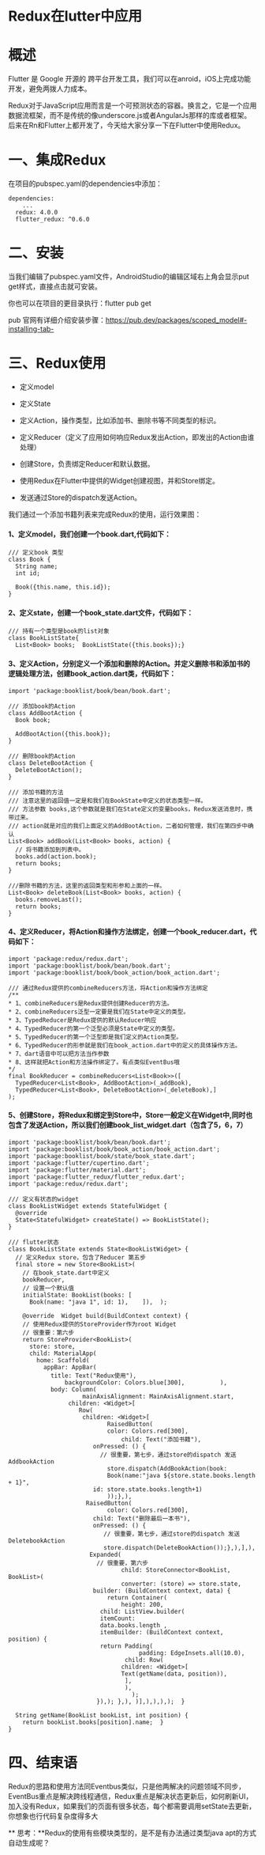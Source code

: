 # Redux在lutter中应用




# 概述

Flutter 是 Google 开源的 跨平台开发工具，我们可以在anroid，iOS上完成功能开发，避免两拨人力成本。

Redux对于JavaScript应用而言是一个可预测状态的容器。换言之，它是一个应用数据流框架，而不是传统的像underscore.js或者AngularJs那样的库或者框架。后来在Rn和Flutter上都开发了，今天给大家分享一下在Flutter中使用Redux。

# 一、集成Redux

在项目的pubspec.yaml的dependencies中添加：
```
dependencies:
 	...
  redux: 4.0.0
  flutter_redux: ^0.6.0
```

# 二、安装

当我们编辑了pubspec.yaml文件，AndroidStudio的编辑区域右上角会显示put get样式，直接点击就可安装。

你也可以在项目的更目录执行：flutter pub get

pub 官网有详细介绍安装步骤：https://pub.dev/packages/scoped_model#-installing-tab-

# 三、Redux使用

- 定义model

- 定义State

- 定义Action，操作类型，比如添加书、删除书等不同类型的标识。

- 定义Reducer（定义了应用如何响应Redux发出Action，即发出的Action由谁处理）

- 创建Store，负责绑定Reducer和默认数据。

- 使用Redux在Flutter中提供的Widget创建视图，并和Store绑定。

- 发送通过Store的dispatch发送Action。

我们通过一个添加书籍列表来完成Redux的使用，运行效果图：

#### 1、定义model，我们创建一个book.dart,代码如下：
```
/// 定义book 类型
class Book {
  String name;
  int id;

  Book({this.name, this.id});
}
```
#### 2、定义state，创建一个book_state.dart文件，代码如下：
```
/// 持有一个类型是book的list对象
class BookListState{
  List<Book> books;  BookListState({this.books});}
```
#### 3、定义Action，分别定义一个添加和删除的Action。并定义删除书和添加书的逻辑处理方法，创建book_action.dart类，代码如下：
```
import 'package:booklist/book/bean/book.dart';

/// 添加book的Action
class AddBootAction {
  Book book;

  AddBootAction({this.book});
}

/// 删除book的Action
class DeleteBootAction {
  DeleteBootAction();
}

/// 添加书籍的方法
/// 注意这里的返回值一定是和我们在BookState中定义的状态类型一样。
/// 方法参数 books,这个参数就是我们在State定义的变量books，Redux发送消息时，携带过来。
/// action就是对应的我们上面定义的AddBootAction，二者如何管理，我们在第四步中确认
List<Book> addBook(List<Book> books, action) {
  // 将书籍添加到列表中。
  books.add(action.book);
  return books;
}

///删除书籍的方法，这里的返回类型和形参和上面的一样。
List<Book> deleteBook(List<Book> books, action) {
  books.removeLast();
  return books;
}
```
#### 4、定义Reducer，将Action和操作方法绑定，创建一个book_reducer.dart，代码如下：
```
import 'package:redux/redux.dart';
import 'package:booklist/book/bean/book.dart';
import 'package:booklist/book/book_action/book_action.dart';

/// 通过Redux提供的combineReducers方法，将Action和操作方法绑定
/**
* 1、combineReducers是Redux提供创建Reducer的方法。
* 2、combineReducers泛型一定要是我们在State中定义的类型。
* 3、TypedReducer是Redux提供的默认Reducer响应
* 4、TypedReducer的第一个泛型必须是State中定义的类型。
* 5、TypedReducer的第一个泛型即是我们定义的Action类型。
* 6、TypedReducer的形参就是我们在book_action.dart中的定义的具体操作方法。
* 7、dart语音中可以把方法当作参数
* 8、这样就把Action和方法操作绑定了。有点类似EventBus哦
*/
final BookReducer = combineReducers<List<Book>>([
  TypedReducer<List<Book>, AddBootAction>(_addBook),
  TypedReducer<List<Book>, DeleteBootAction>(_deleteBook),]
);
```

#### 5、创建Store，将Redux和绑定到Store中，Store一般定义在Widget中,同时也包含了发送Action，所以我们创建book_list_widget.dart（包含了5，6，7）
```
import 'package:booklist/book/bean/book.dart';
import 'package:booklist/book/book_action/book_action.dart';
import 'package:booklist/book/state/book_state.dart';
import 'package:flutter/cupertino.dart';
import 'package:flutter/material.dart';
import 'package:flutter_redux/flutter_redux.dart';
import 'package:redux/redux.dart';

/// 定义有状态的widget
class BookListWidget extends StatefulWidget {
  @override
  State<StatefulWidget> createState() => BookListState();
}

/// flutter状态
class BookListState extends State<BookListWidget> {
  // 定义Redux store，包含了Reducer 第五步
  final store = new Store<BookList>(
    // 在book_state.dart中定义
  	bookReducer,
  	// 设置一个默认值
  	initialState: BookList(books: [
      Book(name: "java 1", id: 1),    ]),  );

	@override  Widget build(BuildContext context) {
    // 使用Redux提供的StoreProvider作为root Widget
    // 很重要：第六步
    return StoreProvider<BookList>(
      store: store,
      child: MaterialApp(
        home: Scaffold(
          appBar: AppBar(
            title: Text("Redux使用"),
      			backgroundColor: Colors.blue[300],          ),
            body: Column(
           			 mainAxisAlignment: MainAxisAlignment.start,
              	 children: <Widget>[
             		Row(
              		 children: <Widget>[
                			RaisedButton(
                    		color: Colors.red[300],
              					child: Text("添加书籍"),
                        onPressed: () {
                          // 很重要，第七步，通过store的dispatch 发送AddbookAction
                     		store.dispatch(AddBookAction(book:
                     		Book(name:"java ${store.state.books.length + 1}",
                        id: store.state.books.length+1)
                    		));},),
                      RaisedButton(
                    		color: Colors.red[300],
                        child: Text("删除最后一本书"),
                        onPressed: () {
                           // 很重要，第七步，通过store的dispatch 发送DeletebookAction
                           store.dispatch(DeleteBookAction());},),],),
                       Expanded(
                         // 很重要，第六步
                				child: StoreConnector<BookList, BookList>(
                 				converter: (store) => store.state,
                        builder: (BuildContext context, data) {
                   			return Container(
                     			height: 200,
                          child: ListView.builder(
                          itemCount:
                          data.books.length ,
                          itemBuilder: (BuildContext context, position) {
                          return Padding(
                             		 padding: EdgeInsets.all(10.0),
                                 child: Row(
                                children: <Widget>[
                                Text(getName(data, position)),
                                 ],
                                 ),
                                   );
                         }),); },), )],),),),);  }

  String getName(BookList bookList, int position) {
    return bookList.books[position].name;  }
}
```
# 四、结束语

Redux的思路和使用方法同Eventbus类似，只是他两解决的问题领域不同步，EventBus重点是解决跨线程通信，Redux重点是解决状态更新后，如何刷新UI，加入没有Redux，如果我们的页面有很多状态，每个都需要调用setState去更新，你想象也行代码复杂度得多大

** 思考：**Redux的使用有些模块类型的，是不是有办法通过类型java apt的方式自动生成呢？


